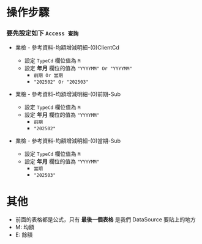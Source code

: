 # 操作步驟

### 要先設定如下 `Access 查詢`
- 業檢 - 參考資料-均額增減明細-(0)ClientCd
    - 設定 `TypeCd` 欄位值為 `M`
    - 設定 **年月** 欄位的值為 `"YYYYMM" Or "YYYYMM"`
        - `前期 Or 當期`
        - `"202502" Or "202503"`

- 業檢 - 參考資料-均額增減明細-(0)前期-Sub
    - 設定 `TypeCd` 欄位值為 `M`
    - 設定 **年月** 欄位的值為 `"YYYYMM"`
        - `前期`
        - `"202502"`

- 業檢 - 參考資料-均額增減明細-(0)當期-Sub
    - 設定 `TypeCd` 欄位值為 `M`
    - 設定 **年月** 欄位的值為 `"YYYYMM"`
        - `當期`
        - `"202503"`

# 其他
- 前面的表格都是公式，只有 **最後一個表格** 是我們 DataSource 要貼上的地方
- M: 均額
- E: 餘額